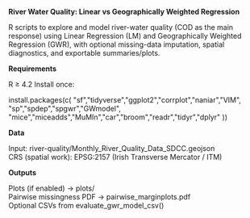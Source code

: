 **River Water Quality: Linear vs Geographically Weighted Regression**

R scripts to explore and model river-water quality (COD as the main response) using Linear Regression (LM) and Geographically Weighted Regression (GWR), with optional missing-data imputation, spatial diagnostics, and exportable summaries/plots.

**Requirements**

R ≥ 4.2
Install once:

install.packages(c(
  "sf","tidyverse","ggplot2","corrplot","naniar","VIM",
  "sp","spdep","spgwr","GWmodel",
  "mice","miceadds","MuMIn","car","broom","readr","tidyr","dplyr"
))

**Data**

Input: river-quality/Monthly_River_Quality_Data_SDCC.geojson  
CRS (spatial work): EPSG:2157 (Irish Transverse Mercator / ITM)  

**Outputs**

Plots (if enabled) → plots/  
Pairwise missingness PDF → pairwise_marginplots.pdf  
Optional CSVs from evaluate_gwr_model_csv()
